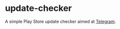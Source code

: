 # update-checker
A simple Play Store update checker aimed at [Telegram](https://play.google.com/store/apps/details?id=org.telegram.messenger).
